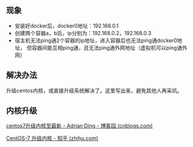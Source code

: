 ## 现象

- 安装好docker后，docker0地址：192.168.0.1
- 创建两个容器a，b后，ip分别为：192.168.0.2，192.168.0.3
- 宿主机无法ping通2个容器的ip地址，进入容器后也无法ping通docker0地址， 但容器间能互相ping通，且无法ping通外网地址（虚拟机可以ping通外网）
  

## 解决办法

升级centos内核，或直接升级系统解决了。这里写出来，避免其他人再采坑。



## 内核升级

[centos7升级内核至最新 - Adrian·Ding - 博客园 (cnblogs.com)](https://www.cnblogs.com/ding2016/p/10429640.html)

[CentOS-7 升级内核 - 知乎 (zhihu.com)](https://zhuanlan.zhihu.com/p/368879345)

